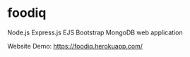 # foodiq
Node.js Express.js EJS Bootstrap MongoDB web application

Website Demo:
https://foodiq.herokuapp.com/
